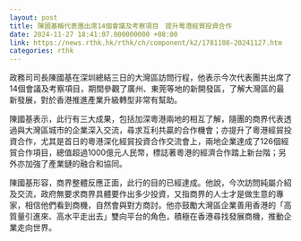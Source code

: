 ```yaml
---
layout: post
title: 陳國基稱代表團出席14個會議及考察項目　提升粵港經貿投資合作
date: 2024-11-27 18:41:07.000000000 +08:00
link: https://news.rthk.hk/rthk/ch/component/k2/1781108-20241127.htm
categories: rthk
---
```


政務司司長陳國基在深圳總結三日的大灣區訪問行程，他表示今次代表團共出席了14個會議及考察項目，期間參觀了廣州、東莞等地的新開發區，了解大灣區的最新發展，對於香港推進產業升級轉型非常有幫助。

陳國基表示，此行有三大成果，包括加深粵港兩地的相互了解，隨團的商界代表透過與大灣區城市的企業深入交流，尋求互利共贏的合作機會；亦提升了粵港經貿投資合作，尤其是首日的粵港深化經貿投資合作交流會上，兩地企業達成了126個經貿合作項目，總值超過1000億元人民幣，標誌著粵港的經濟合作踏上新台階；另外亦加強了產業鏈的融合和協同。

陳國基形容，商界整體反應正面，此行的目的已經達成。他說，今次訪問純屬介紹及交流，政府無要求商界具體要作出多少投資，又指商界的人士才是做生意的專家，相信他們看到商機，自然會與對方商討。他亦鼓勵大灣區企業善用香港的「高質量引進來、高水平走出去」雙向平台的角色，積極在香港尋找發展商機，推動企業走向世界。
